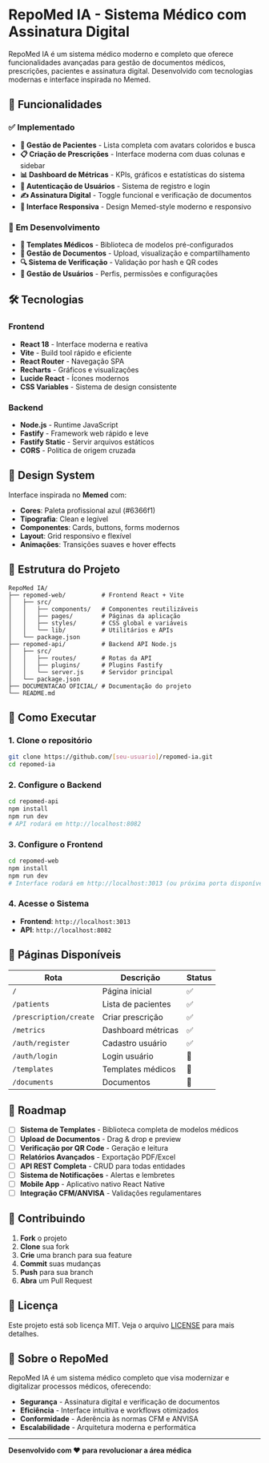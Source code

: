 # RepoMed IA - Sistema Médico com Assinatura Digital

RepoMed IA é um sistema médico moderno e completo que oferece funcionalidades avançadas para gestão de documentos médicos, prescrições, pacientes e assinatura digital. Desenvolvido com tecnologias modernas e interface inspirada no Memed.

## 🚀 Funcionalidades

### ✅ **Implementado**
- **🏥 Gestão de Pacientes** - Lista completa com avatars coloridos e busca
- **📋 Criação de Prescrições** - Interface moderna com duas colunas e sidebar
- **📊 Dashboard de Métricas** - KPIs, gráficos e estatísticas do sistema  
- **🔐 Autenticação de Usuários** - Sistema de registro e login
- **✍️ Assinatura Digital** - Toggle funcional e verificação de documentos
- **📱 Interface Responsiva** - Design Memed-style moderno e responsivo

### 🔄 **Em Desenvolvimento**
- **📄 Templates Médicos** - Biblioteca de modelos pré-configurados
- **📁 Gestão de Documentos** - Upload, visualização e compartilhamento
- **🔍 Sistema de Verificação** - Validação por hash e QR codes
- **👥 Gestão de Usuários** - Perfis, permissões e configurações

## 🛠️ Tecnologias

### **Frontend**
- **React 18** - Interface moderna e reativa
- **Vite** - Build tool rápido e eficiente
- **React Router** - Navegação SPA
- **Recharts** - Gráficos e visualizações
- **Lucide React** - Ícones modernos
- **CSS Variables** - Sistema de design consistente

### **Backend**
- **Node.js** - Runtime JavaScript
- **Fastify** - Framework web rápido e leve
- **Fastify Static** - Servir arquivos estáticos
- **CORS** - Política de origem cruzada

## 🎨 Design System

Interface inspirada no **Memed** com:
- **Cores**: Paleta profissional azul (#6366f1)
- **Tipografia**: Clean e legível
- **Componentes**: Cards, buttons, forms modernos
- **Layout**: Grid responsivo e flexível
- **Animações**: Transições suaves e hover effects

## 📂 Estrutura do Projeto

```
RepoMed IA/
├── repomed-web/          # Frontend React + Vite
│   ├── src/
│   │   ├── components/   # Componentes reutilizáveis
│   │   ├── pages/        # Páginas da aplicação
│   │   ├── styles/       # CSS global e variáveis
│   │   └── lib/          # Utilitários e APIs
│   └── package.json
├── repomed-api/          # Backend API Node.js
│   ├── src/
│   │   ├── routes/       # Rotas da API
│   │   ├── plugins/      # Plugins Fastify
│   │   └── server.js     # Servidor principal
│   └── package.json
├── DOCUMENTACAO OFICIAL/ # Documentação do projeto
└── README.md
```

## 🚀 Como Executar

### **1. Clone o repositório**
```bash
git clone https://github.com/[seu-usuario]/repomed-ia.git
cd repomed-ia
```

### **2. Configure o Backend**
```bash
cd repomed-api
npm install
npm run dev
# API rodará em http://localhost:8082
```

### **3. Configure o Frontend**
```bash
cd repomed-web  
npm install
npm run dev
# Interface rodará em http://localhost:3013 (ou próxima porta disponível)
```

### **4. Acesse o Sistema**
- **Frontend**: `http://localhost:3013`
- **API**: `http://localhost:8082`

## 📱 Páginas Disponíveis

| Rota | Descrição | Status |
|------|-----------|--------|
| `/` | Página inicial | ✅ |
| `/patients` | Lista de pacientes | ✅ |
| `/prescription/create` | Criar prescrição | ✅ |
| `/metrics` | Dashboard métricas | ✅ |
| `/auth/register` | Cadastro usuário | ✅ |
| `/auth/login` | Login usuário | 🔄 |
| `/templates` | Templates médicos | 🔄 |
| `/documents` | Documentos | 🔄 |

## 🎯 Roadmap

- [ ] **Sistema de Templates** - Biblioteca completa de modelos médicos
- [ ] **Upload de Documentos** - Drag & drop e preview
- [ ] **Verificação por QR Code** - Geração e leitura
- [ ] **Relatórios Avançados** - Exportação PDF/Excel
- [ ] **API REST Completa** - CRUD para todas entidades
- [ ] **Sistema de Notificações** - Alertas e lembretes
- [ ] **Mobile App** - Aplicativo nativo React Native
- [ ] **Integração CFM/ANVISA** - Validações regulamentares

## 🤝 Contribuindo

1. **Fork** o projeto
2. **Clone** sua fork
3. **Crie** uma branch para sua feature
4. **Commit** suas mudanças
5. **Push** para sua branch
6. **Abra** um Pull Request

## 📄 Licença

Este projeto está sob licença MIT. Veja o arquivo [LICENSE](LICENSE) para mais detalhes.

## 🏥 Sobre o RepoMed

RepoMed IA é um sistema médico completo que visa modernizar e digitalizar processos médicos, oferecendo:

- **Segurança** - Assinatura digital e verificação de documentos
- **Eficiência** - Interface intuitiva e workflows otimizados  
- **Conformidade** - Aderência às normas CFM e ANVISA
- **Escalabilidade** - Arquitetura moderna e performática

---

**Desenvolvido com ❤️ para revolucionar a área médica**
